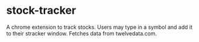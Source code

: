 # stock-tracker
A chrome extension to track stocks. Users may type in a symbol and add it to their stracker window. Fetches data from twelvedata.com. 
